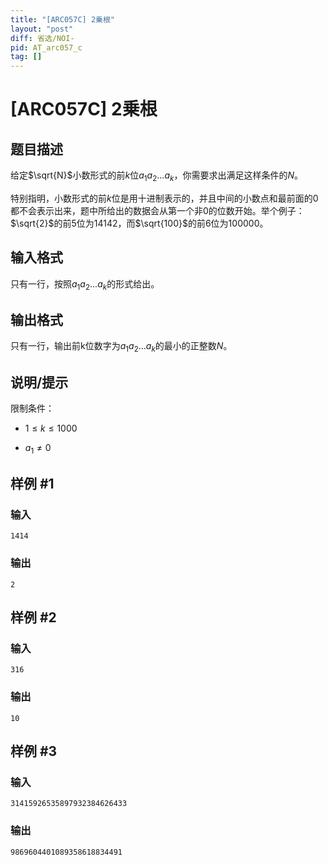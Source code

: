 ```yaml
---
title: "[ARC057C] 2乗根"
layout: "post"
diff: 省选/NOI-
pid: AT_arc057_c
tag: []
---
```


# [ARC057C] 2乗根

## 题目描述

给定$\sqrt{N}$小数形式的前$k$位$a_1a_2...a_k$，你需要求出满足这样条件的$N$。

特别指明，小数形式的前$k$位是用十进制表示的，并且中间的小数点和最前面的0都不会表示出来，题中所给出的数据会从第一个非0的位数开始。举个例子：$\sqrt{2}$的前5位为$14142$，而$\sqrt{100}$的前6位为$100000$。

## 输入格式

只有一行，按照$a_1a_2...a_k$的形式给出。

## 输出格式

只有一行，输出前k位数字为$a_1a_2...a_k$的最小的正整数$N$。

## 说明/提示

限制条件：

- $1 \leq k \leq 1000$
- $a_1 \neq 0$

## 样例 #1

### 输入

```
1414
```

### 输出

```
2
```

## 样例 #2

### 输入

```
316
```

### 输出

```
10
```

## 样例 #3

### 输入

```
31415926535897932384626433
```

### 输出

```
9869604401089358618834491
```

